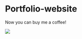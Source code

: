 # Portfolio-website

Now you can buy me a coffee!

<a href="https://www.buymeacoffee.com/SurajMehta"><img src="https://img.buymeacoffee.com/button-api/?text=Buy me a coffee&emoji=&slug=SurajMehta&button_colour=391268&font_colour=ffffff&font_family=Cookie&outline_colour=ffffff&coffee_colour=FFDD00"></a>
